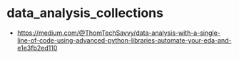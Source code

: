 # data_analysis_collections

- https://medium.com/@ThomTechSavvy/data-analysis-with-a-single-line-of-code-using-advanced-python-libraries-automate-your-eda-and-e1e3fb2ed110